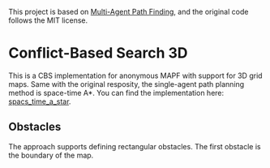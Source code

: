 This project is based on [Multi-Agent Path Finding](https://github.com/GavinPHR/Multi-Agent-Path-Finding), and the original code follows the MIT license.

# Conflict-Based Search 3D
This is a CBS implementation for anonymous MAPF with support for 3D grid maps. Same with the original resposity, the single-agent path planning method is space-time A*. You can find the implementation here: [spacs_time_a_star](https://github.com/pengyuanwei/space_time_a_star).

## Obstacles
The approach supports defining rectangular obstacles. The first obstacle is the boundary of the map.